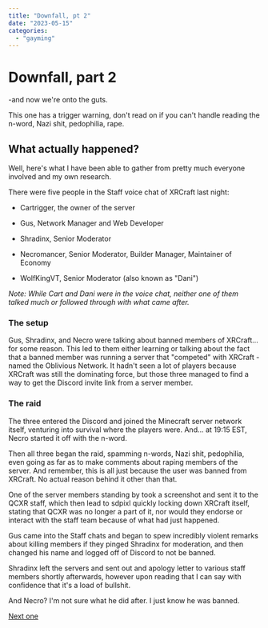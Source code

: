 ```yaml
---
title: "Downfall, pt 2"
date: "2023-05-15"
categories: 
  - "gayming"
---
```


# Downfall, part 2

\-and now we're onto the guts.

This one has a trigger warning, don't read on if you can't handle reading the n-word, Nazi shit, pedophilia, rape.

## What actually happened?

Well, here's what I have been able to gather from pretty much everyone involved and my own research.

There were five people in the Staff voice chat of XRCraft last night:

- Cartrigger, the owner of the server

- Gus, Network Manager and Web Developer

- Shradinx, Senior Moderator

- Necromancer, Senior Moderator, Builder Manager, Maintainer of Economy

- WolfKingVT, Senior Moderator (also known as "Dani")

_Note: While Cart and Dani were in the voice chat, neither one of them talked much or followed through with what came after._

### The setup

Gus, Shradinx, and Necro were talking about banned members of XRCraft... for some reason. This led to them either learning or talking about the fact that a banned member was running a server that "competed" with XRCraft - named the Oblivious Network. It hadn't seen a lot of players because XRCraft was still the dominating force, but those three managed to find a way to get the Discord invite link from a server member.

### The raid

The three entered the Discord and joined the Minecraft server network itself, venturing into survival where the players were. And... at 19:15 EST, Necro started it off with the n-word.

Then all three began the raid, spamming n-words, Nazi shit, pedophilia, even going as far as to make comments about raping members of the server. And remember, this is all just because the user was banned from XRCraft. No actual reason behind it other than that.

One of the server members standing by took a screenshot and sent it to the QCXR staff, which then lead to sdpixl quickly locking down XRCraft itself, stating that QCXR was no longer a part of it, nor would they endorse or interact with the staff team because of what had just happened.

Gus came into the Staff chats and began to spew incredibly violent remarks about killing members if they pinged Shradinx for moderation, and then changed his name and logged off of Discord to not be banned.

Shradinx left the servers and sent out and apology letter to various staff members shortly afterwards, however upon reading that I can say with confidence that it's a load of bullshit.

And Necro? I'm not sure what he did after. I just know he was banned.

[Next one](https://crystall1ne.dev/2023/05/15/downfall-pt-3/)
